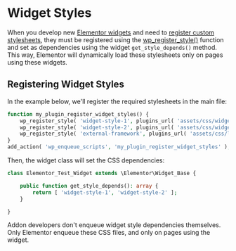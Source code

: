 # Widget Styles

<Badge type="tip" vertical="top" text="Elementor Core" /> <Badge type="warning" vertical="top" text="Intermediate" />

When you develop new [Elementor widgets](./../widgets/) and need to [register custom stylesheets](./../widgets/widget-dependencies/), they must be registered using the [wp_register_style()](https://developer.wordpress.org/reference/functions/wp_register_style/) function and set as dependencies using the widget `get_style_depends()` method. This way, Elementor will dynamically load these stylesheets only on pages using these widgets.

## Registering Widget Styles

In the example below, we'll register the required stylesheets in the main file:

```php {6}
function my_plugin_register_widget_styles() {
	wp_register_style( 'widget-style-1', plugins_url( 'assets/css/widget-style-1.css', __FILE__ ) );
	wp_register_style( 'widget-style-2', plugins_url( 'assets/css/widget-style-2.css', __FILE__ ), [ 'external-framework' ] );
	wp_register_style( 'external-framework', plugins_url( 'assets/css/libs/external-framework.css', __FILE__ ) );
}
add_action( 'wp_enqueue_scripts', 'my_plugin_register_widget_styles' );
```

Then, the widget class will set the CSS dependencies:

```php {3}
class Elementor_Test_Widget extends \Elementor\Widget_Base {

	public function get_style_depends(): array {
		return [ 'widget-style-1', 'widget-style-2' ];
	}

}
```

Addon developers don't enqueue widget style dependencies themselves. Only Elementor enqueue these CSS files, and only on pages using the widget.

